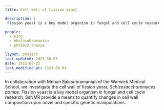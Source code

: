 ```yaml
---
title: Cell wall of fission yeast

description: |
 Fission yeast is a key model organism in fungal and cell cycle research. SsNMR provide a means to quantify changes in cell wall composition upon novel and specific genetic manipulations.

people:
  - ying
  - mbalasubramanian
  - phd2022_ananya

layout: project
last-updated: 2023-08-03
date: 2022-03-22
last_modified_at: 2023-08-03
---
```


 In collaboration with Mohan Balasubramanian of the Warwick Medical School, we investigate the cell wall of fission yeast, _Schizosaccharomyces pombe_. Fission yeast is a key model organism in fungal and cell cycle research. SsNMR provide a means to quantify changes in cell wall composition upon novel and specific genetic manipulations.